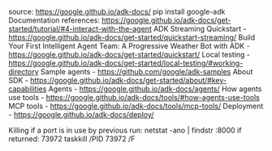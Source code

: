 source: https://google.github.io/adk-docs/
pip install google-adk
Documentation references:
https://google.github.io/adk-docs/get-started/tutorial/#4-interact-with-the-agent
ADK Streaming Quickstart - https://google.github.io/adk-docs/get-started/quickstart-streaming/
Build Your First Intelligent Agent Team: A Progressive Weather Bot with ADK - https://google.github.io/adk-docs/get-started/quickstart/
Local testing - https://google.github.io/adk-docs/get-started/local-testing/#working-directory
Sample agents - https://github.com/google/adk-samples
About SDK - https://google.github.io/adk-docs/get-started/about/#key-capabilities
Agents - https://google.github.io/adk-docs/agents/
How agents use tools - https://google.github.io/adk-docs/tools/#how-agents-use-tools
MCP tools - https://google.github.io/adk-docs/tools/mcp-tools/
Deployment - https://google.github.io/adk-docs/deploy/

Killing if a port is in use by previous run:
netstat -ano | findstr :8000
if returned: 73972
taskkill /PID 73972 /F